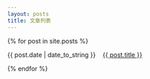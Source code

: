 ```yaml
---
layout: posts
title: 文章列表
---
```


{% for post in site.posts %}
	<p>
		{{ post.date | date_to_string }}&nbsp;&nbsp;&nbsp;&nbsp;<a href="{{ post.url }}">{{ post.title }}</a>
	<p>
{% endfor %}